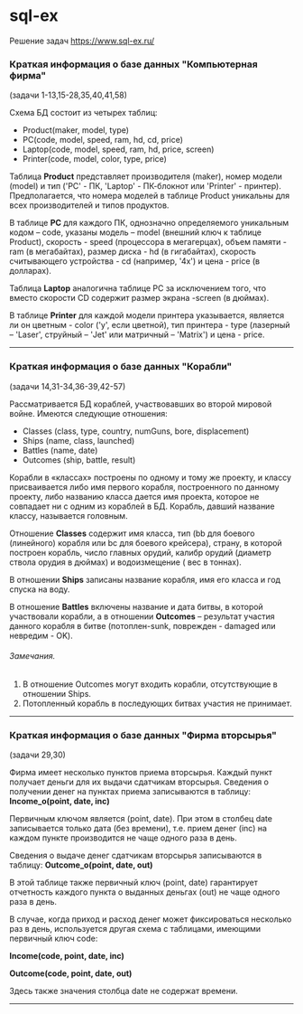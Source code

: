 # sql-ex
Решение задач https://www.sql-ex.ru/

### Краткая информация о базе данных "Компьютерная фирма" 

(задачи 1-13,15-28,35,40,41,58) 

Схема БД состоит из четырех таблиц: 
* Product(maker, model, type) 
* PC(code, model, speed, ram, hd, cd, price) 
* Laptop(code, model, speed, ram, hd, price, screen) 
* Printer(code, model, color, type, price) 

Таблица **Product** представляет производителя (maker), номер модели (model) и тип ('PC' - ПК, 'Laptop' - ПК-блокнот или 'Printer' - принтер). Предполагается, что номера моделей в таблице Product уникальны для всех производителей и типов продуктов. 

В таблице **PC** для каждого ПК, однозначно определяемого уникальным кодом – code, указаны модель – model (внешний ключ к таблице Product), скорость - speed (процессора в мегагерцах), объем памяти - ram (в мегабайтах), размер диска - hd (в гигабайтах), скорость считывающего устройства - cd (например, '4x') и цена - price (в долларах).

Таблица **Laptop** аналогична таблице РС за исключением того, что вместо скорости CD содержит размер экрана -screen (в дюймах). 

В таблице **Printer** для каждой модели принтера указывается, является ли он цветным - color ('y', если цветной), тип принтера - type (лазерный – 'Laser', струйный – 'Jet' или матричный – 'Matrix') и цена - price.
***
### Краткая информация о базе данных "Корабли" 

(задачи 14,31-34,36-39,42-57)

Рассматривается БД кораблей, участвовавших во второй мировой войне. Имеются следующие отношения:
* Classes (class, type, country, numGuns, bore, displacement)
* Ships (name, class, launched)
* Battles (name, date)
* Outcomes (ship, battle, result)


Корабли в «классах» построены по одному и тому же проекту, и классу присваивается либо имя первого корабля, построенного по данному проекту, либо названию класса дается имя проекта, которое не совпадает ни с одним из кораблей в БД. Корабль, давший название классу, называется головным.

Отношение **Classes** содержит имя класса, тип (bb для боевого (линейного) корабля или bc для боевого крейсера), страну, в которой построен корабль, число главных орудий, калибр орудий (диаметр ствола орудия в дюймах) и водоизмещение ( вес в тоннах). 

В отношении **Ships** записаны название корабля, имя его класса и год спуска на воду. 

В отношение **Battles** включены название и дата битвы, в которой участвовали корабли, а в отношении **Outcomes** – результат участия данного корабля в битве (потоплен-sunk, поврежден - damaged или невредим - OK).

###### Замечания. 

1) В отношение Outcomes могут входить корабли, отсутствующие в отношении Ships.
2) Потопленный корабль в последующих битвах участия не принимает.


***
### Краткая информация о базе данных "Фирма вторсырья" 

(задачи 29,30) 

Фирма имеет несколько пунктов приема вторсырья. Каждый пункт получает деньги для их выдачи сдатчикам вторсырья. Сведения о получении денег на пунктах приема записываются в таблицу: **Income_o(point, date, inc)**

Первичным ключом является (point, date). При этом в столбец date записывается только дата (без времени), т.е. прием денег (inc) на каждом пункте производится не чаще одного раза в день. 

Сведения о выдаче денег сдатчикам вторсырья записываются в таблицу:
**Outcome_o(point, date, out)**

В этой таблице также первичный ключ (point, date) гарантирует отчетность каждого пункта о выданных деньгах (out) не чаще одного раза в день.


В случае, когда приход и расход денег может фиксироваться несколько раз в день, используется другая схема с таблицами, имеющими первичный ключ code:

**Income(code, point, date, inc)**

**Outcome(code, point, date, out)**

Здесь также значения столбца date не содержат времени.

***

